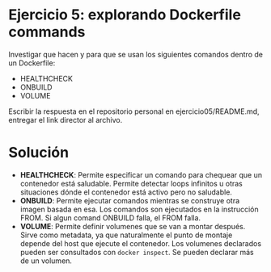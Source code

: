 # Ejercicio 5: explorando Dockerfile commands
Investigar que hacen y para que se usan los siguientes comandos dentro de un Dockerfile:

* HEALTHCHECK
* ONBUILD
* VOLUME

Escribir la respuesta en el repositorio personal en ejercicio05/README.md, entregar el link director al archivo.

# Solución
* **HEALTHCHECK**: Permite especificar un comando para chequear que un contenedor está saludable. Permite detectar loops infinitos u otras situaciones dónde el contenedor está activo pero no saludable.
* **ONBUILD**: Permite ejecutar comandos mientras se construye otra imagen basada en esa. Los comandos son ejecutados en la instrucción FROM. Si algun comand ONBUILD falla, el FROM falla.
* **VOLUME**: Permite definir volumenes que se van a montar después. Sirve como metadata, ya que naturalmente el punto de montaje depende del host que ejecute el contenedor. Los volumenes declarados pueden ser consultados con `docker inspect`. Se pueden declarar más de un volumen.
